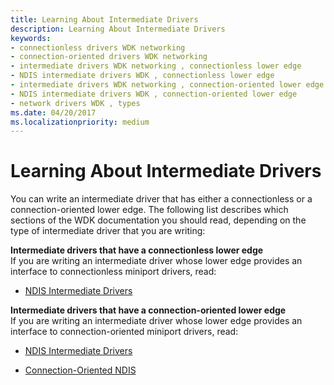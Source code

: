 ```yaml
---
title: Learning About Intermediate Drivers
description: Learning About Intermediate Drivers
keywords:
- connectionless drivers WDK networking
- connection-oriented drivers WDK networking
- intermediate drivers WDK networking , connectionless lower edge
- NDIS intermediate drivers WDK , connectionless lower edge
- intermediate drivers WDK networking , connection-oriented lower edge
- NDIS intermediate drivers WDK , connection-oriented lower edge
- network drivers WDK , types
ms.date: 04/20/2017
ms.localizationpriority: medium
---
```


# Learning About Intermediate Drivers





You can write an intermediate driver that has either a connectionless or a connection-oriented lower edge. The following list describes which sections of the WDK documentation you should read, depending on the type of intermediate driver that you are writing:

<a href="" id="intermediate-drivers-that-have-a-connectionless-lower-edge"></a>**Intermediate drivers that have a connectionless lower edge**  
If you are writing an intermediate driver whose lower edge provides an interface to connectionless miniport drivers, read:

-   [NDIS Intermediate Drivers](ndis-intermediate-drivers.md)

<a href="" id="intermediate-drivers-that-have-a-connection-oriented-lower-edge"></a>**Intermediate drivers that have a connection-oriented lower edge**  
If you are writing an intermediate driver whose lower edge provides an interface to connection-oriented miniport drivers, read:

-   [NDIS Intermediate Drivers](ndis-intermediate-drivers.md)

-   [Connection-Oriented NDIS](connection-oriented-ndis.md)

 

 






